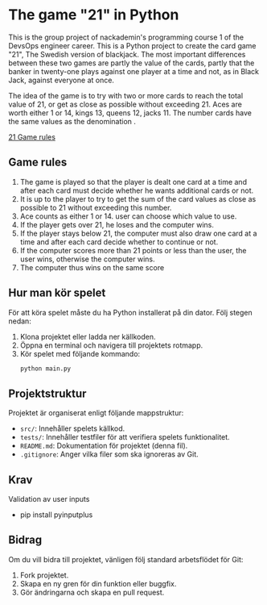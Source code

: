 # The game "21" in Python
This is the group project of nackademin's programming course 1 of the DevsOps engineer career. This is a Python project to create the card game "21", The Swedish version of blackjack. The most important differences between these two games are partly the value of the cards, partly that the banker in twenty-one plays against one player at a time and not, as in Black Jack, against everyone at once.

The idea of ​​the game is to try with two or more cards to reach the total value of 21, or get as close as possible without exceeding 21. Aces are worth either 1 or 14, kings 13, queens 12, jacks 11. The number cards have the same values ​​as the denomination .

[21 Game rules](https://sv.wikipedia.org/wiki/Tjugoett_(kortspel))

## Game rules

1. The game is played so that the player is dealt one card at a time and after each card must decide whether he wants additional cards or not.
2. It is up to the player to try to get the sum of the card values ​​as close as possible to 21 without exceeding this number.
3. Ace counts as either 1 or 14. user can choose which value to use.
4. If the player gets over 21, he loses and the computer wins.
5. If the player stays below 21, the computer must also draw one card at a time and after each card decide whether to continue or not.
6. If the computer scores more than 21 points or less than the user, the user wins, otherwise the computer wins.
7. The computer thus wins on the same score


## Hur man kör spelet

För att köra spelet måste du ha Python installerat på din dator. Följ stegen nedan:

1. Klona projektet eller ladda ner källkoden.
2. Öppna en terminal och navigera till projektets rotmapp.
3. Kör spelet med följande kommando:
    ```bash
    python main.py
    ```

## Projektstruktur

Projektet är organiserat enligt följande mappstruktur:

- `src/`: Innehåller spelets källkod.
- `tests/`: Innehåller testfiler för att verifiera spelets funktionalitet.
- `README.md`: Dokumentation för projektet (denna fil).
- `.gitignore`: Anger vilka filer som ska ignoreras av Git.

## Krav
Validation av user inputs
- pip install pyinputplus

## Bidrag

Om du vill bidra till projektet, vänligen följ standard arbetsflödet för Git:
1. Fork projektet.
2. Skapa en ny gren för din funktion eller buggfix.
3. Gör ändringarna och skapa en pull request.

